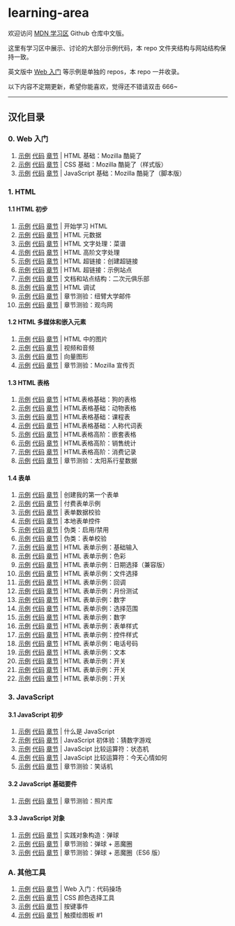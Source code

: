 # learning-area

欢迎访问 [MDN 学习区](https://developer.mozilla.org/zh-CN/Learn) Github 仓库中文版。

这里有学习区中展示、讨论的大部分示例代码，本 repo 文件夹结构与网站结构保持一致。

英文版中 [Web 入门](https://developer.mozilla.org/zh-CN/docs/Learn/Getting_started_with_the_web) 等示例是单独的 repos，本 repo 一并收录。

以下内容不定期更新，希望你能喜欢，觉得还不错请双击 666~

----

## 汉化目录

### 0. Web 入门

1. [示例](https://roy-tian.github.io/learning-area/extras/getting-started-web/beginner-html-site)
[代码](https://github.com/roy-tian/learning-area/tree/master/extras/getting-started-web/beginner-html-site)
[章节](https://developer.mozilla.org/zh-CN/docs/Learn/Getting_started_with_the_web/HTML_basics) |
HTML 基础：Mozilla 酷毙了
2. [示例](https://roy-tian.github.io/learning-area/extras/getting-started-web/beginner-html-site-styled)
[代码](https://github.com/roy-tian/learning-area/tree/master/extras/getting-started-web/beginner-html-site-styled) 
[章节](https://developer.mozilla.org/zh-CN/docs/Learn/Getting_started_with_the_web/CSS_basics) |
CSS 基础：Mozilla 酷毙了（样式版）
3. [示例](https://roy-tian.github.io/learning-area/extras/getting-started-web/beginner-html-site-scripted)
[代码](https://github.com/roy-tian/learning-area/tree/master/extras/getting-started-web/beginner-html-site-scripted)
[章节](https://developer.mozilla.org/zh-CN/docs/Learn/Getting_started_with_the_web/JavaScript_basics) |
JavaScript 基础：Mozilla 酷毙了（脚本版）

### 1. HTML

#### 1.1 HTML 初步

1. [示例](https://roy-tian.github.io/learning-area/html/introduction-to-html/getting-started)
[代码](https://github.com/roy-tian/learning-area/tree/master/html/introduction-to-html/getting-started)
[章节](https://developer.mozilla.org/zh-CN/docs/Learn/HTML/Introduction_to_HTML/Getting_started) |
开始学习 HTML
2. [示例](https://roy-tian.github.io/learning-area/html/introduction-to-html/the-html-head/css-and-js.html)
[代码](https://github.com/roy-tian/learning-area/tree/master/html/introduction-to-html/the-html-head/css-and-js.html)
[章节](https://developer.mozilla.org/zh-CN/docs/Learn/HTML/Introduction_to_HTML/The_head_metadata_in_HTML) |
HTML 元数据
3. [示例](https://roy-tian.github.io/learning-area/html/introduction-to-html/html-text-formatting/text-complete.html)
[代码](https://github.com/roy-tian/learning-area/tree/master/html/introduction-to-html/html-text-formatting/text-complete.html)
[章节](https://developer.mozilla.org/zh-CN/docs/Learn/HTML/Introduction_to_HTML/HTML_text_fundamentals) |
HTML 文字处理：菜谱
4. [示例](https://roy-tian.github.io/learning-area/html/introduction-to-html/advanced-text-formatting/other-semantics.html)
[代码](https://github.com/roy-tian/learning-area/tree/master/html/introduction-to-html/advanced-text-formatting/)
[章节](https://developer.mozilla.org/zh-CN/docs/Learn/HTML/Introduction_to_HTML/Advanced_text_formatting) |
HTML 高阶文字处理
5. [示例](https://roy-tian.github.io/learning-area/html/introduction-to-html/creating-hyperlinks)
[代码](https://github.com/roy-tian/learning-area/tree/master/html/introduction-to-html/creating-hyperlinks)
[章节](https://developer.mozilla.org/zh-CN/docs/Learn/HTML/Introduction_to_HTML/Creating_hyperlinks) |
HTML 超链接：创建超链接
6. [示例](https://roy-tian.github.io/learning-area/html/introduction-to-html/navigation-menu-marked-up)
[代码](https://github.com/roy-tian/learning-area/tree/master/html/introduction-to-html/navigation-menu-marked-up)
[章节](https://developer.mozilla.org/zh-CN/docs/Learn/HTML/Introduction_to_HTML/Creating_hyperlinks) |
HTML 超链接：示例站点
7. [示例](https://roy-tian.github.io/learning-area/html/introduction-to-html/document-and-website-structure)
[代码](https://github.com/roy-tian/learning-area/tree/master/html/introduction-to-html/document-and-website-structure)
[章节](https://developer.mozilla.org/zh-CN/docs/learn/HTML/Introduction_to_HTML/文件和网站结构) |
文档和站点结构：二次元俱乐部
8. [示例](https://roy-tian.github.io/learning-area/html/introduction-to-html/debugging-html/debug-example.html)
[代码](https://github.com/roy-tian/learning-area/tree/master/html/introduction-to-html/debugging-html)
[章节](https://developer.mozilla.org/zh-CN/docs/Learn/HTML/Introduction_to_HTML/Debugging_HTML) |
HTML 调试
9. [示例](https://roy-tian.github.io/learning-area/html/introduction-to-html/marking-up-a-letter-finished)
[代码](https://github.com/roy-tian/learning-area/tree/master/html/introduction-to-html/marking-up-a-letter-finished)
[章节](https://developer.mozilla.org/zh-CN/docs/Learn/HTML/Introduction_to_HTML) |
章节测验：纽臂大学邮件
10. [示例](https://roy-tian.github.io/learning-area/html/introduction-to-html/structuring-a-page-of-content-finished)
[代码](https://github.com/roy-tian/learning-area/tree/master/html/introduction-to-html/structuring-a-page-of-content-finished)
[章节](https://developer.mozilla.org/zh-CN/docs/Learn/HTML/Introduction_to_HTML/Structuring_a_page_of_content) |
章节测验：观鸟网

#### 1.2 HTML 多媒体和嵌入元素

1. [示例](https://roy-tian.github.io/learning-area/html/multimedia-and-embedding/images-in-html)
[代码](https://github.com/roy-tian/learning-area/tree/master/html/multimedia-and-embedding/images-in-html)
[章节](https://developer.mozilla.org/zh-CN/docs/Learn/HTML/Multimedia_and_embedding/Images_in_HTML) |
HTML 中的图片
2. [示例](https://roy-tian.github.io/learning-area/html/multimedia-and-embedding/video-and-audio-content/extra-video-features.html)
[代码](https://github.com/roy-tian/learning-area/tree/master/html/multimedia-and-embedding/video-and-audio-content)
[章节](https://developer.mozilla.org/zh-CN/docs/Learn/HTML/Multimedia_and_embedding/Video_and_audio_content) |
视频和音频
3. [示例](https://roy-tian.github.io/learning-area/html/multimedia-and-embedding/adding-vector-graphics-to-the-web/vector-versus-raster.html)
[代码](https://github.com/roy-tian/learning-area/tree/master/html/multimedia-and-embedding/adding-vector-graphics-to-the-web)
[章节](https://developer.mozilla.org/zh-CN/docs/Learn/HTML/Multimedia_and_embedding/Adding_vector_graphics_to_the_Web) |
向量图形
4. [示例](https://roy-tian.github.io/learning-area/html/multimedia-and-embedding/mdn-splash-page-finished)
[代码](https://github.com/roy-tian/learning-area/tree/master/html/multimedia-and-embedding/mdn-splash-page-finished)
[章节](https://developer.mozilla.org/zh-CN/docs/Learn/HTML/Multimedia_and_embedding/Mozilla_splash_page) |
章节测验：Mozilla 宣传页

#### 1.3 HTML 表格

1. [示例](https://roy-tian.github.io/learning-area/html/tables/basic/dogs-table-fixed.html)
[代码](https://github.com/roy-tian/learning-area/tree/master/html/tables/basic/dogs-table-fixed.html)
[章节](https://developer.mozilla.org/zh-CN/docs/Learn/HTML/Tables/Basics) |
HTML表格基础：狗的表格
2. [示例](https://roy-tian.github.io/learning-area/html/tables/basic/animals-table-fixed.html)
[代码](https://github.com/roy-tian/learning-area/tree/master/html/tables/basic/animals-table-fixed.html)
[章节](https://developer.mozilla.org/zh-CN/docs/Learn/HTML/Tables/Basics) |
HTML表格基础：动物表格
3. [示例](https://roy-tian.github.io/learning-area/html/tables/basic/timetable-fixed.html)
[代码](https://github.com/roy-tian/learning-area/tree/master/html/tables/basic/timetable-fixed.html)
[章节](https://developer.mozilla.org/zh-CN/docs/Learn/HTML/Tables/Basics) |
HTML表格基础：课程表
4. [示例](https://roy-tian.github.io/learning-area/html/tables/basic/personal-pronouns-styled.html)
[代码](https://github.com/roy-tian/learning-area/tree/master/html/tables/basic/personal-pronouns-styled.html)
[章节](https://developer.mozilla.org/zh-CN/docs/Learn/HTML/Tables/Basics) |
HTML表格基础：人称代词表
5. [示例](https://roy-tian.github.io/learning-area/html/tables/advanced/nested-tables.html)
[代码](https://github.com/roy-tian/learning-area/tree/master/html/tables/advanced/nested-tables.html)
[章节](https://developer.mozilla.org/zh-CN/docs/Learn/HTML/Tables/Advanced) |
HTML表格高阶：嵌套表格
6. [示例](https://roy-tian.github.io/learning-area/html/tables/advanced/items-sold-headers.html)
[代码](https://github.com/roy-tian/learning-area/tree/master/html/tables/advanced/personal-pronouns-styled.html)
[章节](https://developer.mozilla.org/zh-CN/docs/Learn/HTML/Tables/Advanced) |
HTML表格高阶：销售统计
7. [示例](https://roy-tian.github.io/learning-area/html/tables/advanced/spending-record-finished.html)
[代码](https://github.com/roy-tian/learning-area/tree/master/html/tables/advanced/spending-record-finished.html)
[章节](https://developer.mozilla.org/zh-CN/docs/Learn/HTML/Tables/Advanced) |
HTML表格高阶：消费记录
8. [示例](https://roy-tian.github.io/learning-area/html/tables/assessment-finished/planets-data.html)
[代码](https://github.com/roy-tian/learning-area/tree/master/html/tables/assessment-finished)
[章节](https://developer.mozilla.org/zh-CN/docs/Learn/HTML/Tables/Structuring_planet_data) |
章节测验：太阳系行星数据

#### 1.4 表单

1. [示例](https://roy-tian.github.io/learning-area/html/forms/your-first-HTML-form/first-form-styled.html)
[代码](https://github.com/roy-tian/learning-area/tree/master/html/forms/your-first-HTML-form/first-form-styled.html)
[章节](https://developer.mozilla.org/zh-CN/docs/Learn/HTML/Forms/Your_first_HTML_form) |
创建我的第一个表单
2. [示例](https://roy-tian.github.io/learning-area/html/forms/html-form-structure/payment-form.html)
[代码](https://github.com/roy-tian/learning-area/tree/master/html/forms/html-form-structure/payment-form.html)
[章节](https://developer.mozilla.org/zh-CN/docs/Learn/HTML/Forms/Your_first_HTML_form) |
付费表单示例
3. [示例](https://roy-tian.github.io/learning-area/html/forms/form-validation/full-example.html)
[代码](https://github.com/roy-tian/learning-area/tree/master/html/forms/form-validation/full-example.html)
[章节](https://developer.mozilla.org/zh-CN/docs/Learn/HTML/Forms/Data_form_validation) |
表单数据校验
4. [示例](https://roy-tian.github.io/learning-area/html/forms/native-form-widgets/advanced-examples.html)
[代码](https://github.com/roy-tian/learning-area/tree/master/html/forms/native-form-widgets/advanced-examples.html)
[章节](https://developer.mozilla.org/zh-CN/docs/Learn/HTML/Forms) |
本地表单控件
5. [示例](https://roy-tian.github.io/learning-area/html/forms/pseudo-classes/enabled-disabled-shipping.html)
[代码](https://github.com/roy-tian/learning-area/tree/master/html/forms/pseudo-classes/enabled-disabled-shipping.html)
[章节](https://developer.mozilla.org/zh-CN/docs/Learn/HTML/Forms) |
伪类：启用/禁用
6. [示例](https://roy-tian.github.io/learning-area/html/forms/pseudo-classes/valid-invalid.html)
[代码](https://github.com/roy-tian/learning-area/tree/master/html/forms/pseudo-classes/valid-invalid.html)
[章节](https://developer.mozilla.org/zh-CN/docs/Learn/HTML/Forms) |
伪类：表单校验
7. [示例](https://roy-tian.github.io/learning-area/html/forms/basic-input-examples/index.html)
[代码](https://github.com/roy-tian/learning-area/tree/master/html/forms/basic-input-examples/index.html)
[章节](https://developer.mozilla.org/zh-CN/docs/Learn/HTML/Forms) |
HTML 表单示例：基础输入
8. [示例](https://roy-tian.github.io/learning-area/html/forms/color-example/index.html)
[代码](https://github.com/roy-tian/learning-area/tree/master/html/forms/color-example/index.html)
[章节](https://developer.mozilla.org/zh-CN/docs/Learn/HTML/Forms) |
HTML 表单示例：色彩
9. [示例](https://roy-tian.github.io/learning-area/html/forms/datetime-local-picker-fallback/index.html)
[代码](https://github.com/roy-tian/learning-area/tree/master/html/forms/datetime-local-picker-fallback/index.html)
[章节](https://developer.mozilla.org/zh-CN/docs/Learn/HTML/Forms) |
HTML 表单示例：日期选择（兼容版）
10. [示例](https://roy-tian.github.io/learning-area/html/forms/file-examples/file-example.html)
[代码](https://github.com/roy-tian/learning-area/tree/master/html/forms/file-examples/file-example.html)
[章节](https://developer.mozilla.org/zh-CN/docs/Learn/HTML/Forms) |
HTML 表单示例：文件选择
11. [示例](https://roy-tian.github.io/learning-area/html/forms/indeterminate-example/)
[代码](https://github.com/roy-tian/learning-area/tree/master/html/forms/indeterminate-example/index.html)
[章节](https://developer.mozilla.org/zh-CN/docs/Learn/HTML/Forms) |
HTML 表单示例：回调
12. [示例](https://roy-tian.github.io/learning-area/html/forms/month-examples/month-validation.html)
[代码](https://github.com/roy-tian/learning-area/tree/master/html/forms/month-examples/month-validation.html)
[章节](https://developer.mozilla.org/zh-CN/docs/Learn/HTML/Forms) |
HTML 表单示例：月份测试
13. [示例](https://roy-tian.github.io/learning-area/html/forms/number-example/)
[代码](https://github.com/roy-tian/learning-area/tree/master/html/forms/number-example/index.html)
[章节](https://developer.mozilla.org/zh-CN/docs/Learn/HTML/Forms) |
HTML 表单示例：数字
14. [示例](https://roy-tian.github.io/learning-area/html/forms/range-example/)
[代码](https://github.com/roy-tian/learning-area/tree/master/html/forms/range-example/index.html)
[章节](https://developer.mozilla.org/zh-CN/docs/Learn/HTML/Forms) |
HTML 表单示例：选择范围
15. [示例](https://roy-tian.github.io/learning-area/html/forms/number-example/)
[代码](https://github.com/roy-tian/learning-area/tree/master/html/forms/number-example/index.html)
[章节](https://developer.mozilla.org/zh-CN/docs/Learn/HTML/Forms) |
HTML 表单示例：数字
16. [示例](https://roy-tian.github.io/learning-area/html/forms/styling-examples/appearence-tester.html)
[代码](https://github.com/roy-tian/learning-area/tree/master/html/forms/styling-examples/appearence-tester.html)
[章节](https://developer.mozilla.org/zh-CN/docs/Learn/HTML/Forms) |
HTML 表单示例：表单样式
17. [示例](https://roy-tian.github.io/learning-area/html/forms/styling-examples/ugly-controls.html)
[代码](https://github.com/roy-tian/learning-area/tree/master/html/forms/styling-examples/ugly-controls.html)
[章节](https://developer.mozilla.org/zh-CN/docs/Learn/HTML/Forms) |
HTML 表单示例：控件样式
18. [示例](https://roy-tian.github.io/learning-area/html/forms/tel-example/)
[代码](https://github.com/roy-tian/learning-area/tree/master/html/forms/tel-example/index.html)
[章节](https://developer.mozilla.org/zh-CN/docs/Learn/HTML/Forms) |
HTML 表单示例：电话号码
19. [示例](https://roy-tian.github.io/learning-area/html/forms/text-example/)
[代码](https://github.com/roy-tian/learning-area/tree/master/html/forms/text-example/index.html)
[章节](https://developer.mozilla.org/zh-CN/docs/Learn/HTML/Forms) |
HTML 表单示例：文本
20. [示例](https://roy-tian.github.io/learning-area/html/forms/toggle-switch-example/)
[代码](https://github.com/roy-tian/learning-area/tree/master/html/forms/toggle-switch-example/index.html)
[章节](https://developer.mozilla.org/zh-CN/docs/Learn/HTML/Forms) |
HTML 表单示例：开关
21. [示例](https://roy-tian.github.io/learning-area/html/forms/url-example/)
[代码](https://github.com/roy-tian/learning-area/tree/master/html/forms/url-example/index.html)
[章节](https://developer.mozilla.org/zh-CN/docs/Learn/HTML/Forms) |
HTML 表单示例：开关
22. [示例](https://roy-tian.github.io/learning-area/html/forms/week-example/)
[代码](https://github.com/roy-tian/learning-area/tree/master/html/forms/week-example/index.html)
[章节](https://developer.mozilla.org/zh-CN/docs/Learn/HTML/Forms) |
HTML 表单示例：开关


### 3. JavaScript

#### 3.1 JavaScript 初步

1. [示例](https://roy-tian.github.io/learning-area/javascript/introduction-to-js-1/what-is-js/javascript-label.html) 
[代码](https://github.com/roy-tian/learning-area/tree/master/javascript/introduction-to-js-1/what-is-js)
[章节](https://developer.mozilla.org/zh-CN/docs/Learn/JavaScript/First_steps/What_is_JavaScript) |
什么是 JavaScript
2. [示例](https://roy-tian.github.io/learning-area/javascript/introduction-to-js-1/first-splash/number-guessing-game.html)
[代码](https://github.com/roy-tian/learning-area/tree/master/javascript/introduction-to-js-1/first-splash)
[章节](https://developer.mozilla.org/zh-CN/docs/Learn/JavaScript/First_steps/A_first_splash) |
JavaScript 初体验：猜数字游戏
3. [示例](https://roy-tian.github.io/learning-area/javascript/introduction-to-js-1/maths/conditional.html)
[代码](https://github.com/roy-tian/learning-area/tree/master/javascript/introduction-to-js-1/maths/conditional.html)
[章节](https://developer.mozilla.org/zh-CN/docs/Learn/JavaScript/First_steps/Math#比较运算符) |
JavaScipt 比较运算符：状态机
4. [示例](https://roy-tian.github.io/learning-area/javascript/introduction-to-js-1/maths/conditional2.html)
[代码](https://github.com/roy-tian/learning-area/tree/master/javascript/introduction-to-js-1/maths/conditional2.html)
[章节](https://developer.mozilla.org/zh-CN/docs/Learn/JavaScript/First_steps/Math#比较运算符) |
JavaScipt 比较运算符：今天心情如何
5. [示例](https://roy-tian.github.io/learning-area/javascript/introduction-to-js-1/assessment-finished)
[代码](https://github.com/roy-tian/learning-area/tree/master/javascript/introduction-to-js-1/assessment-finished)
[章节](https://developer.mozilla.org/zh-CN/docs/Learn/JavaScript/First_steps/Silly_story_generator) |
章节测验：笑话机

#### 3.2 JavaScript 基础要件

1. [示例](https://roy-tian.github.io/learning-area/javascript/building-blocks/gallery)
[代码](https://github.com/roy-tian/learning-area/tree/master/javascript/building-blocks/gallery)
[章节](https://developer.mozilla.org/zh-CN/docs/learn/JavaScript/Building_blocks/相片走廊) |
章节测验：照片库

#### 3.3 JavaScript 对象

1. [示例](https://roy-tian.github.io/learning-area/javascript/oojs/bouncing-balls)
[代码](https://github.com/roy-tian/learning-area/tree/master/javascript/oojs/bouncing-balls)
[章节](https://developer.mozilla.org/zh-CN/docs/Learn/JavaScript/Objects/Object_building_practice) |
实践对象构造：弹球
2. [示例](https://roy-tian.github.io/learning-area/javascript/oojs/assessment)
[代码](https://github.com/roy-tian/learning-area/tree/master/javascript/oojs/assessment)
[章节](https://developer.mozilla.org/zh-CN/docs/Learn/JavaScript/Objects/向“弹跳球”演示程序添加新功能) |
章节测验：弹球 + 恶魔圈
3. [示例](https://roy-tian.github.io/learning-area/javascript/oojs/assessment-es-class)
[代码](https://github.com/roy-tian/learning-area/tree/master/javascript/oojs/assessment-es-class)
[章节](https://developer.mozilla.org/zh-CN/docs/Learn/JavaScript/Objects/向“弹跳球”演示程序添加新功能) |
章节测验：弹球 + 恶魔圈（ES6 版）

### A. 其他工具

1. [示例](https://roy-tian.github.io/learning-area/extras/tools/playable-code)
[代码](https://github.com/roy-tian/learning-area/tree/master/extras/tools/playable-code)
[章节](https://developer.mozilla.org/zh-CN/docs/Learn/Getting_started_with_the_web/HTML_basics) |
Web 入门：代码操场
2. [示例](https://roy-tian.github.io/learning-area/extras/tools/color-picker)
[代码](https://github.com/roy-tian/learning-area/tree/master/extras/tools/color-picker)
[章节](https://developer.mozilla.org/zh-CN/docs/Web/CSS/CSS_Colors/Color_picker_tool) |
CSS 颜色选择工具
3. [示例](https://roy-tian.github.io/learning-area/extras/tools/key-event)
[代码](https://github.com/roy-tian/learning-area/tree/master/extras/tools/key-event)
[章节](https://developer.mozilla.org/zh-CN/docs/Web/API/KeyboardEvent/key) |
按键事件
4. [示例](https://roy-tian.github.io/learning-area/extras/tools/touch-paint)
[代码](https://github.com/roy-tian/learning-area/tree/master/extras/tools/touch-paint)
[章节](https://developer.mozilla.org/zh-CN/docs/Web/API/Touch_events) |
触摸绘图板
#1
